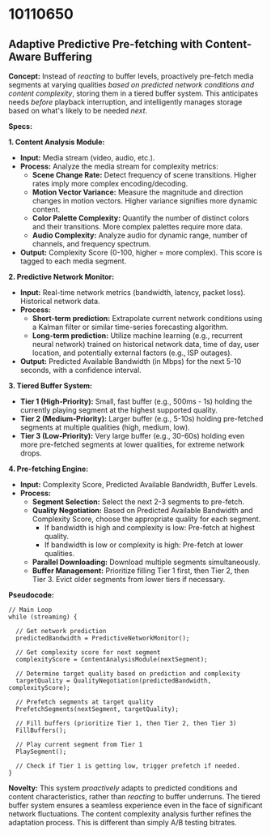 # 10110650

## Adaptive Predictive Pre-fetching with Content-Aware Buffering

**Concept:** Instead of *reacting* to buffer levels, proactively pre-fetch media segments at varying qualities *based on predicted network conditions and content complexity*, storing them in a tiered buffer system. This anticipates needs *before* playback interruption, and intelligently manages storage based on what's likely to be needed *next*.

**Specs:**

**1. Content Analysis Module:**

*   **Input:** Media stream (video, audio, etc.).
*   **Process:** Analyze the media stream for complexity metrics:
    *   **Scene Change Rate:** Detect frequency of scene transitions. Higher rates imply more complex encoding/decoding.
    *   **Motion Vector Variance:** Measure the magnitude and direction changes in motion vectors. Higher variance signifies more dynamic content.
    *   **Color Palette Complexity:** Quantify the number of distinct colors and their transitions. More complex palettes require more data.
    *   **Audio Complexity:**  Analyze audio for dynamic range, number of channels, and frequency spectrum.
*   **Output:** Complexity Score (0-100, higher = more complex).  This score is tagged to each media segment.

**2. Predictive Network Monitor:**

*   **Input:** Real-time network metrics (bandwidth, latency, packet loss). Historical network data.
*   **Process:**
    *   **Short-term prediction:**  Extrapolate current network conditions using a Kalman filter or similar time-series forecasting algorithm.
    *   **Long-term prediction:** Utilize machine learning (e.g., recurrent neural network) trained on historical network data, time of day, user location, and potentially external factors (e.g., ISP outages).
*   **Output:** Predicted Available Bandwidth (in Mbps) for the next 5-10 seconds, with a confidence interval.

**3. Tiered Buffer System:**

*   **Tier 1 (High-Priority):**  Small, fast buffer (e.g., 500ms - 1s) holding the currently playing segment at the highest supported quality.
*   **Tier 2 (Medium-Priority):**  Larger buffer (e.g., 5-10s) holding pre-fetched segments at multiple qualities (high, medium, low).
*   **Tier 3 (Low-Priority):**  Very large buffer (e.g., 30-60s) holding even more pre-fetched segments at lower qualities, for extreme network drops.

**4. Pre-fetching Engine:**

*   **Input:** Complexity Score, Predicted Available Bandwidth, Buffer Levels.
*   **Process:**
    *   **Segment Selection:** Select the next 2-3 segments to pre-fetch.
    *   **Quality Negotiation:** Based on Predicted Available Bandwidth and Complexity Score, choose the appropriate quality for each segment.
        *   If bandwidth is high and complexity is low: Pre-fetch at highest quality.
        *   If bandwidth is low or complexity is high: Pre-fetch at lower qualities.
    *   **Parallel Downloading:** Download multiple segments simultaneously.
    *   **Buffer Management:**  Prioritize filling Tier 1 first, then Tier 2, then Tier 3.  Evict older segments from lower tiers if necessary.

**Pseudocode:**

```
// Main Loop
while (streaming) {

  // Get network prediction
  predictedBandwidth = PredictiveNetworkMonitor();

  // Get complexity score for next segment
  complexityScore = ContentAnalysisModule(nextSegment);

  // Determine target quality based on prediction and complexity
  targetQuality = QualityNegotiation(predictedBandwidth, complexityScore);

  // Prefetch segments at target quality
  PrefetchSegments(nextSegment, targetQuality);

  // Fill buffers (prioritize Tier 1, then Tier 2, then Tier 3)
  FillBuffers();

  // Play current segment from Tier 1
  PlaySegment();

  // Check if Tier 1 is getting low, trigger prefetch if needed.
}
```

**Novelty:** This system *proactively* adapts to predicted conditions and content characteristics, rather than *reacting* to buffer underruns.  The tiered buffer system ensures a seamless experience even in the face of significant network fluctuations. The content complexity analysis further refines the adaptation process. This is different than simply A/B testing bitrates.